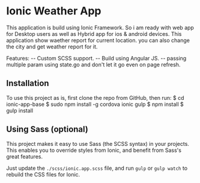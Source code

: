 Ionic Weather App
=====================

This application is build using Ionic Framework. So i am ready with web app for Desktop users  as well as Hybrid app for ios & android devices. This application show waether report for current location. you can also change the city and get weather report for it. 

Features:
-- Custom SCSS support.
-- Build using Angular JS.
-- passing multiple param using state.go and don't let it go even on page refresh.

## Installation
To use this project as is, first clone the repo from GitHub, then run:
$ cd ionic-app-base
$ sudo npm install -g cordova ionic gulp
$ npm install
$ gulp install

## Using Sass (optional)

This project makes it easy to use Sass (the SCSS syntax) in your projects. This enables you to override styles from Ionic, and benefit from
Sass's great features.

Just update the `./scss/ionic.app.scss` file, and run `gulp` or `gulp watch` to rebuild the CSS files for Ionic.

